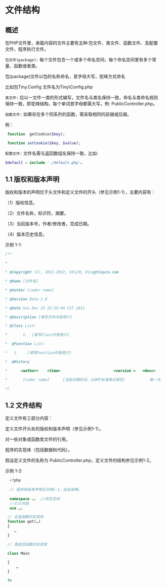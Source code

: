文件结构
=======

概述
----

在PHP文件里，承载内容的文件主要有五种:包文件、类文件、函数文件、及配置文件，程序执行文件。

`包文件(package):` 每个文件包含一个或多个命名空间，每个命名空间里有多个常量、函数或者类。

包(package)文件以包的名称命名，首字母大写，驼峰方式命名

比如包Tiny.Config  文件名为Tiny\Config.php

`类文件:` 应以一文件一类的形式编写，文件名与类名保持一致，命名与类命名规则保持一致，即驼峰结构，每个单词首字母都需大写，例: PublicController.php。

`函数文件:` 如果存在多个同系列的函数，需采取相同的前缀或后缀。

例：
```php
 function  getCookie($key);

 function setCookie($key, $value);
```
 

`配置文件:` 文件名需与返回数组名保持一致，比如:
```php
$default = include './default.php'。
```
 

1.1 版权和版本声明
----
版权和版本的声明位于头文件和定义文件的开头（参见示例1-1），主要内容有：

（1）版权信息。

（2）文件名称，标识符，摘要。

（3）当前版本号，作者/修改者，完成日期。

（4）版本历史信息。

 

示例 1-1:
```php
/**

*

* @Copyright (C), 2011-2012, XX公司, King@tinycn.com

* @Name [文件名]

* @Author [coder name]

* @Version Beta 1.0

* @Date Sun Dec 25 23:35:04 CST 2011

* @Description [填写文件内容简介]

* @Class List:

*       1.  [填写Class列表简介]

*  @Function List:

*   1.    [填写Function列表简介]

*  @History

*      <author>    <time>                        <version >   <desc>

*       [coder name]      [当前日期时间，以GMT标准格式填写]           第一次建立该文件

*/
```
 

 

1.2 文件结构
----
定义文件有三部分内容：

定义文件开头处的版权和版本声明（参见示例1-1）。

对一些对象或函数库文件的引用。

程序的实现体（包括数据和代码）。

假设定义文件的名称为 PublicController.php，定义文件的结构参见示例1-2。

  

 示例 1-2:
```php
  <?php
  
  // 版权和版本声明见示例1-1，此处省略。
  
  namespace …;  //命名空间
  //引入的类  
  use …; 

 // 全局函数的实现体
 function get(…)
 {
    …
 }

 // 类成员函数的实现体

 class Main

 {
     …
 }

 ?>
```
